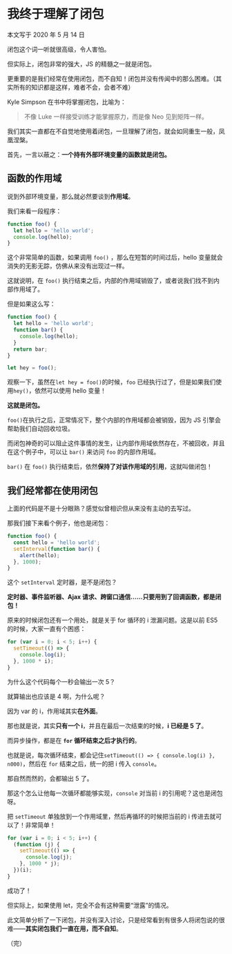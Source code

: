 # 我终于理解了闭包

本文写于 2020 年 5 月 14 日

闭包这个词一听就很高级，令人害怕。

但实际上，闭包非常的强大，JS 的精髓之一就是闭包。

更重要的是我们经常在使用闭包，而不自知！闭包并没有传闻中的那么困难。（其实所有的知识都是这样，难者不会，会者不难）

Kyle Simpson 在书中将掌握闭包，比喻为：

> 不像 Luke 一样接受训练才能掌握原力，而是像 Neo 见到矩阵一样。

我们其实一直都在不自觉地使用着闭包，一旦理解了闭包，就会如同重生一般，凤凰涅槃。

首先，一言以蔽之：**一个持有外部环境变量的函数就是闭包。**

## 函数的作用域

说到外部环境变量，那么就必然要谈到**作用域**。

我们来看一段程序：

```javascript
function foo() {
  let hello = 'hello world';
  console.log(hello);
}
```

这个非常简单的函数，如果调用 `foo()` ，那么在短暂的时间过后，hello 变量就会消失的无影无踪，仿佛从来没有出现过一样。

这就说明，在 `foo()` 执行结束之后，内部的作用域销毁了，或者说我们找不到内部作用域了。

但是如果这么写：

```javascript
function foo() {
  let hello = 'hello world';
  function bar() {
    console.log(hello);
  }
  return bar;
}

let hey = foo();
```

观察一下，虽然在`let hey = foo()`的时候，`foo` 已经执行过了，但是如果我们使用`hey()`，依然可以使用 hello 变量！

**这就是闭包。**

`foo()`在执行之后，正常情况下，整个内部的作用域都会被销毁，因为 JS 引擎会帮助我们自动回收垃圾。

而闭包神奇的可以阻止这件事情的发生，让内部作用域依然存在，不被回收，并且在这个例子中，可以让 `bar()` 来访问 `foo` 的内部作用域。

`bar()` 在 `foo()` 执行结束后，依然**保持了对该作用域的引用**，这就叫做闭包！

## 我们经常都在使用闭包

上面的代码是不是十分眼熟？感觉似曾相识但从来没有主动的去写过。

那我们接下来看个例子，他也是闭包：

```javascript
function foo() {
  const hello = 'hello world';
  setInterval(function bar() {
    alert(hello);
  }, 1000);
}
```

这个 `setInterval` 定时器，是不是闭包？

**定时器、事件监听器、Ajax 请求、跨窗口通信……只要用到了回调函数，都是闭包！**

原来的时候闭包还有一个用处，就是关于 for 循环的 i 泄漏问题。这是以前 ES5 的时候，大家一直有个困惑：

```javascript
for (var i = 0; i < 5; i++) {
  setTimeout(() => {
    console.log(i);
  }, 1000 * i);
}
```

为什么这个代码每个一秒会输出一次 5？

就算输出也应该是 4 啊，为什么呢？

因为 var 的 i，作用域其实**在外面**。

那也就是说，其实**只有一个 i**，并且在最后一次结束的时候，**i 已经是 5 了**。

而异步操作，都是在 **`for` 循环结束之后才执行的**。

也就是说，每次循环结束，都会记住`setTimeout(() => { console.log(i) }, n000)`，然后在 `for` 结束之后，统一的把 i 传入 `console`。

那自然而然的，会都输出 5 了。

那这个怎么让他每一次循环都能够实现，`console` 对当前 i 的引用呢？这也是闭包呀。

把 `setTimeout` 单独放到一个作用域里，然后再循环的时候把当前的 i 传进去就可以了！非常简单！

```javascript
for (var i = 0; i < 5; i++) {
  (function (j) {
    setTimeout(() => {
      console.log(j);
    }, 1000 * j);
  })(i);
}
```

成功了！

但实际上，如果使用 let，完全不会有这种需要“泄露”的情况。

此文简单分析了一下闭包，并没有深入讨论，只是经常看到有很多人将闭包说的很难——**其实闭包我们一直在用，而不自知**。

（完）
